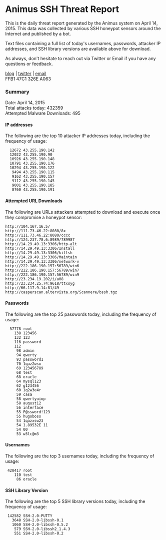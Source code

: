# Animus SSH Threat Report

This is the daily threat report generated by the Animus system on April 14, 2015. This data was collected by various SSH honeypot sensors around the Internet and published by a bot.  

Text files containing a full list of today's usernames, passwords, attacker IP addresses, and SSH library versions are available above for download.  

As always, don't hesitate to reach out via Twitter or Email if you have any questions or feedback.  

[blog](http://morris.guru) | [twitter](https://twitter.com/andrew___morris) | [email](mailto:andrew@morris.guru)  
FFB1 47C1 326E A063  

### Summary

Date: April 14, 2015  
Total attacks today: 432359  
Attempted Malware Downloads: 495 

#### IP addresses
The following are the top 10 attacker IP addresses today, including the frequency of usage:
```
  12672 43.255.190.142
  12022 43.255.190.90
  10926 43.255.190.148
  10791 43.255.190.176
  10294 43.255.190.122
   9494 43.255.190.115
   9162 43.255.190.157
   9112 43.255.190.145
   9001 43.255.190.185
   8760 43.255.190.191
```

#### Attempted URL Downloads
The following are URLs attackers attempted to download and execute once they compromise a honeypot sensor:
```
http://104.167.16.5/
http://111.73.46.22:8080/8x
http://111.73.46.22:8080/cccc
http://124.237.78.6:8989/789987
http://14.29.49.13:3306/http-alt
http://14.29.49.13:3306/Install
http://14.29.49.13:3306/killsh
http://14.29.49.13:3306/Maintain
http://14.29.49.13:3306/network-v
http://222.186.190.157:56789/win6
http://222.186.190.157:56789/win7
http://222.186.190.157:56789/win9
http://23.234.19.202/i/a08
http://23.234.25.74:9618/ttxsyg
http://66.117.9.14:81/49
http://casperscan.altervista.org/Scannere/bssh.tgz
```

#### Passwords
The following are the top 25 passwords today, including the frequency of usage:
```
  57778 root
    138 123456
    132 123
    116 password
    112 
     98 admin
     94 qwerty
     93 password1
     70 1qaz2wsx
     69 123456789
     68 test
     68 oracle
     64 mysql123
     62 g123456
     60 1q2w3e4r
     59 casa
     58 qwertyuiop
     58 august12
     56 interface
     55 P@ssword!123
     55 hugoboss
     54 1qazxsw23
     54 1.89532E 11
     54 00
     53 w3lc@m3
```

#### Usernames
The following are the top 3 usernames today, including the frequency of usage:
```
 428417 root
    110 test
     86 oracle
```

#### SSH Library Version
The following are the top 5 SSH library versions today, including the frequency of usage:
```
 142582 SSH-2.0-PUTTY
   3648 SSH-2.0-libssh-0.1
   1060 SSH-2.0-libssh-0.5.2
    579 SSH-2.0-libssh2_1.4.3
    551 SSH-2.0-libssh-0.2
```

